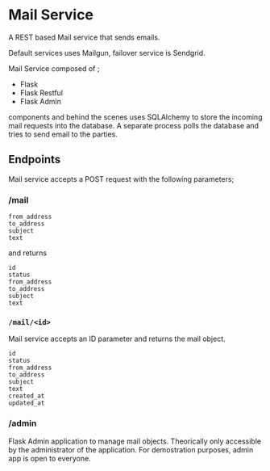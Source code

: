 # Mail Service

A REST based Mail service that sends emails.

Default services uses Mailgun, failover service is Sendgrid.

Mail Service composed of ;

- Flask
- Flask Restful
- Flask Admin

components and behind the scenes uses SQLAlchemy to store the incoming mail requests into the database. A separate process polls the database
and tries to send email to the parties.

## Endpoints

Mail service accepts a POST request with the following parameters;

### /mail

```
from_address
to_address
subject
text
```

and returns

```
id
status
from_address
to_address
subject
text
```

### ```/mail/<id>```

Mail service accepts an ID parameter and returns the mail object.


```
id
status
from_address
to_address
subject
text
created_at
updated_at
```

### /admin

Flask Admin application to manage mail objects. Theorically only accessible by the administrator of the application. For demostration purposes, admin app is open to everyone.
